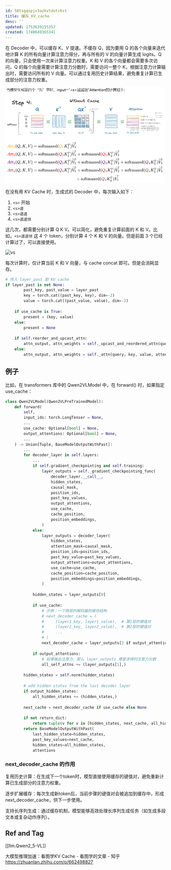 ```yaml
---
id: 58tsgqspjv3azkvtdutc6st
title: 缓存_KV_cache
desc: ''
updated: 1753639155357
created: 1740649365341
---
```


在 Decoder 中，可以缓存 K、V 提速。不缓存 Q，因为要用 Q 的各个向量来迭代地计算 K 的所有向量计算注意力得分，再与所有的 V 的向量计算生成 logits。Q 的向量，只会使用一次来计算注意力权重。K 和 V 的各个向量都会需要多次访问，Q 的每个向量需要计算注意力分数时，需要访问一整个 K，根据注意力计算输出时，需要访问所有的 V 向量。可以通过复用历史计算结果，避免重复计算已生成部分的注意力权重。

![no_cache](assets/images/llm.transformer.缓存_KV_cache/no_cache.png)

在没有用 KV Cache 时，生成式的 Decoder 中，每次输入如下：
1. `<s>` 开始
2. `<s>遥`
3. `<s>遥遥`
4. `<s>遥遥领`

这几次，都需要分别计算 Q K V。可以简化，避免重复计算前面的 K 和 V。比如，`<s>遥遥领` 这 4 个 token，分别计算 4 个 K 和 V 的向量。但是前面 3 个已经计算过了，可以直接使用。

![vs](assets/images/llm.transformer.缓存_KV_cache/vs.png)

每次计算时，仅计算当前 K 和 V 向量，与 cache concat 即可。但是会消耗显存。

```py
# 传入 layer_past 即 KV cache
if layer_past is not None:
        past_key, past_value = layer_past
        key = torch.cat((past_key, key), dim=-2)
        value = torch.cat((past_value, value), dim=-2)
    
    if use_cache is True:
        present = (key, value)
    else:
        present = None
    
    if self.reorder_and_upcast_attn:
        attn_output, attn_weights = self._upcast_and_reordered_attn(query, key, value, attention_mask, head_mask)
    else:
        attn_output, attn_weights = self._attn(query, key, value, attention_mask, head_mask)
```

## 例子

比如，在 transformers 库中的 Qwen2VLModel 中，在 forward() 时，如果指定 use_cache：

```py
class Qwen2VLModel(Qwen2VLPreTrainedModel):
    def forward(
        self,
        input_ids: torch.LongTensor = None,
        ...
        use_cache: Optional[bool] = None,
        output_attentions: Optional[bool] = None,
        ...
    ) -> Union[Tuple, BaseModelOutputWithPast]:
        ...
        for decoder_layer in self.layers:
            ...
            if self.gradient_checkpointing and self.training:
                layer_outputs = self._gradient_checkpointing_func(
                    decoder_layer.__call__,
                    hidden_states,
                    causal_mask,
                    position_ids,
                    past_key_values,
                    output_attentions,
                    use_cache,
                    cache_position,
                    position_embeddings,
                )
            else:
                layer_outputs = decoder_layer(
                    hidden_states,
                    attention_mask=causal_mask,
                    position_ids=position_ids,
                    past_key_value=past_key_values,
                    output_attentions=output_attentions,
                    use_cache=use_cache,
                    cache_position=cache_position,
                    position_embeddings=position_embeddings,
                )
               
            hidden_states = layer_outputs[0]

            if use_cache:
                # 示例：一个两层的解码器的缓存结构
                # next_decoder_cache = (
                #     (layer1_key, layer1_value),  # 第1层的键值对
                #     (layer2_key, layer2_value),  # 第2层的键值对
                #     ...
                # )
                next_decoder_cache = layer_outputs[2 if output_attentions else 1]

            if output_attentions:
                # 如果输出注意力，那么 layer_outputs 便是求得的注意力分数
                all_self_attns += (layer_outputs[1],) 

        hidden_states = self.norm(hidden_states)

        # add hidden states from the last decoder layer
        if output_hidden_states:
            all_hidden_states += (hidden_states,)

        next_cache = next_decoder_cache if use_cache else None

        if not return_dict:
            return tuple(v for v in [hidden_states, next_cache, all_hidden_states, all_self_attns] if v is not None)
        return BaseModelOutputWithPast(
            last_hidden_state=hidden_states,
            past_key_values=next_cache,
            hidden_states=all_hidden_states,
            attentions
```

### next_decoder_cache 的作用

复用历史计算：在生成下一个token时，模型直接使用缓存的键值对，避免重新计算已生成部分的注意力权重。

逐步扩展缓存：每次生成新token后，当前步骤的键值对会被追加到缓存中，形成 next_decoder_cache，供下一步使用。

支持长序列生成：通过缓存机制，模型能够高效处理长序列生成任务（如生成多段文本或复杂动作序列）。

## Ref and Tag

[[llm.Qwen2_5-VL]]

大模型推理加速：看图学KV Cache - 看图学的文章 - 知乎
https://zhuanlan.zhihu.com/p/662498827